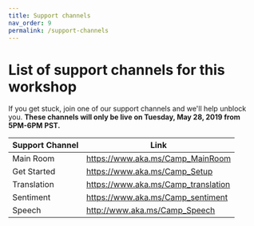 ```yaml
---
title: Support channels
nav_order: 9
permalink: /support-channels
---
```


# List of support channels for this workshop

If you get stuck, join one of our support channels and we'll help unblock you. **These channels will only be live on Tuesday, May 28, 2019 from 5PM-6PM PST.**

| Support Channel | Link |
| --------------- | ---- |
| Main Room | https://www.aka.ms/Camp_MainRoom |
| Get Started | https://www.aka.ms/Camp_Setup |
| Translation | https://www.aka.ms/Camp_translation |
| Sentiment | https://www.aka.ms/Camp_sentiment |
| Speech | http://www.aka.ms/Camp_Speech |
